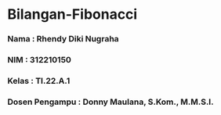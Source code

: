 # Bilangan-Fibonacci

### Nama           : Rhendy Diki Nugraha ###
### NIM            : 312210150 ###
### Kelas          : TI.22.A.1 ###
### Dosen Pengampu : Donny Maulana, S.Kom., M.M.S.I. ###
